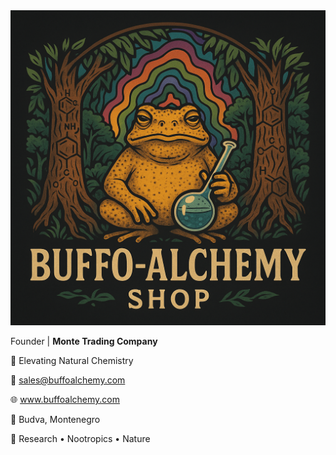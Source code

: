 <div class="card">
      <img src="B58D0125-0BDF-41DF-ACB6-E040461C9B12.png" alt="BuffoAlchemy Logo" />
      <p>Founder | <strong>Monte Trading Company</strong></p>
      <p>🌿 Elevating Natural Chemistry</p>
      <p>📧 <a href="mailto:sales@buffoalchemy.com">sales@buffoalchemy.com</a></p>
      <p>🌐 <a href="https://www.buffoalchemy.com">www.buffoalchemy.com</a></p>
      <p>📍 Budva, Montenegro</p>
      <p>🔬 Research • Nootropics • Nature</p>
    </div>
  </body>
</html>
